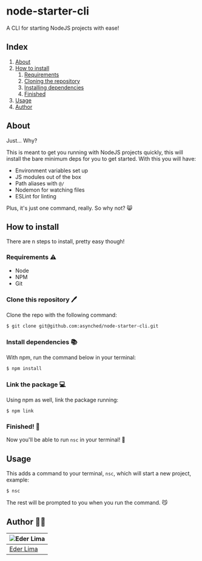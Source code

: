 # node-starter-cli

A CLI for starting NodeJS projects with ease!

## Index

1. [About](#about)
2. [How to install](#how-to-install)
   1. [Requirements](#requirements)
   2. [Cloning the repository](#clone-this-repository-🖊️)
   3. [Installing dependencies](#install-dependencies-📚)
   4. [Finished](#finished)
3. [Usage](#usage)
4. [Author](#author)

## About

Just... Why?

This is meant to get you running with NodeJS projects quickly, this will install the bare minimum deps for you to get started. With this you will have:

- Environment variables set up
- JS modules out of the box
- Path aliases with `@/`
- Nodemon for watching files
- ESLint for linting

Plus, it's just one command, really. So why not? 😸

## How to install

There are n steps to install, pretty easy though!

### Requirements ⚠️

- Node
- NPM
- Git

### Clone this repository 🖊️

Clone the repo with the following command:

```sh
$ git clone git@github.com:asynched/node-starter-cli.git
```

### Install dependencies 📚

With npm, run the command below in your terminal:

```sh
$ npm install
```

### Link the package 💻

Using npm as well, link the package running:

```sh
$ npm link
```

### Finished! 🎉

Now you'll be able to run `nsc` in your terminal! 🥳

## Usage

This adds a command to your terminal, `nsc`, which will start a new project, example:

```sh
$ nsc
```

The rest will be prompted to you when you run the command. 😼

## Author 💁‍♂️

| ![Eder Lima](https://github.com/asynched.png?size=100) |
| ------------------------------------------------------ |
| [Eder Lima](https://github.com/asynched)               |
